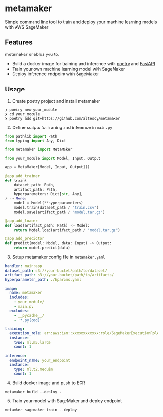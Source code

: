 # metamaker

Simple command line tool to train and deploy your machine learning models with AWS SageMaker

## Features

metamaker enables you to:

- Build a docker image for training and inference with [poetry](https://python-poetry.org/) and [FastAPI](https://fastapi.tiangolo.com/)
- Train your own machine learning model with SageMaker
- Deploy inference endpoint with SageMaker

## Usage

1. Create poetry project and install metamaker

```
❯ poetry new your_module
❯ cd your_module
❯ poetry add git+https://github.com/altescy/metamaker
```

2. Define scripts for traning and inference in `main.py`

```main.py
from pathlib import Path
from typing import Any, Dict

from metamaker import MetaMaker

from your_module import Model, Input, Output

app = MetaMaker[Model, Input, Output]()

@app.add_trainer
def train(
    dataset_path: Path,
    artifact_path: Path,
    hyperparameters: Dict[str, Any],
) -> None:
    model = Model(**hyperparameters)
    model.train(dataset_path / "train.csv")
    model.save(artifact_path / "model.tar.gz")

@app.add_loader
def load(artifact_path: Path) -> Model:
    return Model.load(artifact_path / "model.tar.gz")

@app.add_predictor
def predict(model: Model, data: Input) -> Output:
    return model.predict(data)
```

3. Setup metamaker config file in `metamaker.yaml`

```metamaker.yaml
handler: main:app
dataset_path: s3://your-bucket/path/to/dataset/
artifact_path: s3://your-bucket/path/to/artifacts/
hyperparameter_path: ./hparams.yaml

image:
  name: metamaker
  includes:
    - your_module/
    - main.py
  excludes:
    - __pycache__/
    - '*.py[cod]'

training:
  execution_role: arn:aws:iam::xxxxxxxxxxxx:role/SageMakerExecutionRole
  instance:
    type: ml.m5.large
    count: 1

inference:
  endpoint_name: your_endpoint
  instance:
    type: ml.t2.meduim
    count: 1
```

4. Build docker image and push to ECR

```
metamaker build --deploy .
```

5. Train your model with SageMaker and deploy endpoint

```
metamker sagemaker train --deploy
```
